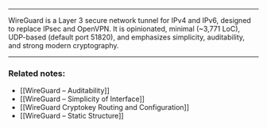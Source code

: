 
---
WireGuard is a Layer 3 secure network tunnel for IPv4 and IPv6, designed to replace IPsec and OpenVPN. It is opinionated, minimal (~3,771 LoC), UDP-based (default port 51820), and emphasizes simplicity, auditability, and strong modern cryptography.

---
### **Related notes:**  
- [[WireGuard – Auditability]]
- [[WireGuard – Simplicity of Interface]]
- [[WireGuard Cryptokey Routing and Configuration]]
- [[WireGuard – Static Structure]]